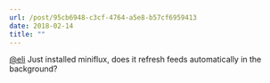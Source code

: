 ```yaml
---
url: /post/95cb6948-c3cf-4764-a5e8-b57cf6959413
date: 2018-02-14
title: ""
---
```


[@eli][1] Just installed miniflux, does it refresh feeds automatically in the background?



 [1]: https://micro.blog/eli